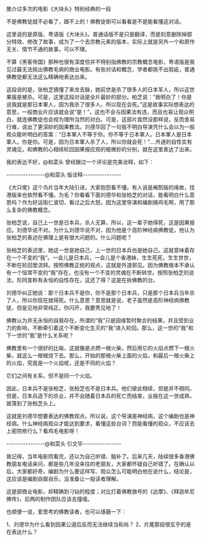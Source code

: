 推介过多次的电影《大块头》特别经典的一段

不是佛教徒就不必看了，跟不上的！佛教徒倒可以看看是不是能看懂这对话。

这里说的是原版、粤语版《大块头》。普通话版不是只是翻译，而是刻意删除掉部分特效、修改了故事，成为了一个去宗教元素的版本，实际上就是另外一个和原作无关、情节不通的故事，可以不理。

不算《黑客帝国》那种也很有深度但并不特别指佛教的宗教概念电影，粤语版是我见过最无法挑出佛教毛病的商业电影。有些对话和概念，学者都挑不出瑕疵，普通佛教徒都无法这么精确地表达出来。

这段说的是，张柏芝搞懂了来龙去脉，她前世是杀了很多人的日本军人，所以这世果报是被杀。可是，这里这段对话是全片最妙的部分。柏芝说：“我明白了！你是说我就是那日本軍人，因为我杀了很多人，所以现在会死。”这是故事实际想表达的意思，一般商业片应该就会说“是！”，这也不会与因果法有违，而且也易让观众明白，就连佛教徒也会视为理所当然的对白。可是，这部片竟然没那样说，反而舍易行难，说出了更深妙的因果教法。刘德华回了一句我不明白导演凭什么会以为一般观众能听明白的答案：“日本軍人不等于你。你不等于日本軍人。日本軍人是日本軍人。你是你。可是，因为日本軍人杀了人，所以你就会死！”....外道的自性实有灵魂见，和佛教的心相续轮回因果报应观的极微妙的分别，就在这里表达了出来。

我的表达不好，@和菜头 曾经跟过一个评论是完美诠释，如下：

----------------@和菜头 版诠释----------------

《大只佬》这个鸟片当年大陆引进，大家抱怨看不懂。有人说是阉割版的缘故，找港版来也依然看不懂。为毛？你看看下面刘德华和张柏芝的对话，能看明白什么意思吗？作为好运街仁波切，看过之后大怒。因为这里导演和编剧搞鸡毛啊，用了那么复杂的佛教概念。

张柏芝说，自己上一世是日本兵，杀人无算，所以，这一辈子她得死，这是因果报应。刘德华说不对。为什么刘德华说不对，因为他是个高阶神经病佛教徒，他认为张柏芝的表述在佛理上是有很大问题的。什么问题呢？

张柏芝的表述里，她这一世是她自己，上一世的日本兵也是她自己。这就意味着存在一个不变的“我”。一会儿是日本兵，一会儿是个香港妹，生生死死，生生世世，不断在轮回里流转。按照佛教正统的观点，这就是外道邪见。因为佛教根本不承认有一个恒常不变的“我”存在，也没有一个不变的灵魂在不断转世。按照张柏芝的说法，形同宣称有永恒的自性存在，这还了得？这是在拆佛教的台。

刘德华纠正她说：那个日本兵不是你，你不是那个日本兵，只是那个日本兵当年杀了人，所以你现在就得死。什么意思？意思就是说，老子虽然是高阶神经病佛教徒，但是见地非常纯正。你闪开，我要秀见地了！

佛教认为并无永恒的自我存在，所谓的“我”只是因缘暂时聚合的结果，并且受到业力的影响，不断牵引着这个不断变化生灭的“我”进入轮回。那么，这一世的“我”和下一世的“我”是什么关系呢？

佛教里有一个很好的比喻，这就像是点燃一根火柴，然后用它的火焰点燃下一根火柴，就这么一根根烧下去。那么，开始的那根火柴上面的火焰，和最后一根火柴上的火焰，究竟是一个火焰呢，还是不同的火焰？

它们之间有关系，但不是同一个火焰。

因此，日本兵不是张柏芝，张柏芝也不是日本兵。他们彼此相续，但是并不相同。但是，日本兵造下的杀业，并不会随着日本兵的死亡而结束，业报在这一世成熟，就落到了张柏芝头上。

这就是刘德华想要表达的佛教观点。所以说，这个导演是神经病，这个编剧也是神经病。什么神经病观众才能达到要求，看懂这些台词？而能看懂的观众，不应该去上密院修行么？看鸡毛电影呀！

----------------@和菜头 引文毕----------------

我记得，当年电影院看完，还以为自己听错、脑补了。后来几天，陆续很多香港佛教朋友电话来问，都是些几年没来往的老朋友，大家都怀疑自己听错了。在确认以后，大家都好奇，编剧为什么要这样写、观众怎么可能明白他在说什么，结论是，这应该是编剧自娱自乐，没准备让一般读者理解。

这是部商业电影，却精确到刁钻的程度；对比打着佛教旗号的《达摩》、《释迦牟尼佛传》，后两的制作团队应该去撞墙。

也顺便一说，爱思考的佛教读者，也可以琢磨一下：

1、刘德华为什么看到因果公道后反而无法继续当和尚？
2、片尾那段很玄乎的是在表达什么？ 

